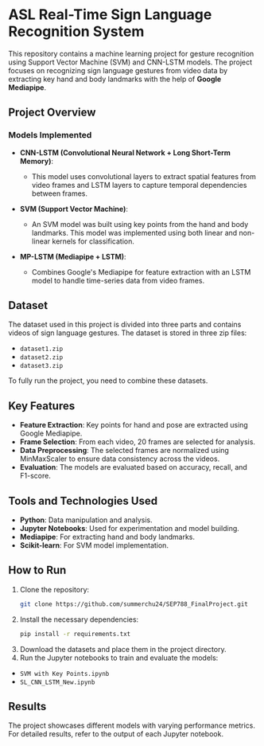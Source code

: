 # ASL Real-Time Sign Language Recognition System

This repository contains a machine learning project for gesture recognition using Support Vector Machine (SVM) and CNN-LSTM models. The project focuses on recognizing sign language gestures from video data by extracting key hand and body landmarks with the help of **Google Mediapipe**.

## Project Overview

### Models Implemented

- **CNN-LSTM (Convolutional Neural Network + Long Short-Term Memory)**:
  - This model uses convolutional layers to extract spatial features from video frames and LSTM layers to capture temporal dependencies between frames.

- **SVM (Support Vector Machine)**:
  - An SVM model was built using key points from the hand and body landmarks. This model was implemented using both linear and non-linear kernels for classification.

- **MP-LSTM (Mediapipe + LSTM)**:
  - Combines Google's Mediapipe for feature extraction with an LSTM model to handle time-series data from video frames.

## Dataset
The dataset used in this project is divided into three parts and contains videos of sign language gestures. The dataset is stored in three zip files:

- `dataset1.zip`
- `dataset2.zip`
- `dataset3.zip`

To fully run the project, you need to combine these datasets.

## Key Features
- **Feature Extraction**: Key points for hand and pose are extracted using Google Mediapipe.
- **Frame Selection**: From each video, 20 frames are selected for analysis.
- **Data Preprocessing**: The selected frames are normalized using MinMaxScaler to ensure data consistency across the videos.
- **Evaluation**: The models are evaluated based on accuracy, recall, and F1-score.

## Tools and Technologies Used
- **Python**: Data manipulation and analysis.
- **Jupyter Notebooks**: Used for experimentation and model building.
- **Mediapipe**: For extracting hand and body landmarks.
- **Scikit-learn**: For SVM model implementation.

## How to Run
1. Clone the repository:
   ```bash
   git clone https://github.com/summerchu24/SEP788_FinalProject.git
2. Install the necessary dependencies:
   ```bash
   pip install -r requirements.txt
3. Download the datasets and place them in the project directory.
4. Run the Jupyter notebooks to train and evaluate the models:
  - `SVM with Key Points.ipynb`
  - `SL_CNN_LSTM_New.ipynb`

## Results
The project showcases different models with varying performance metrics. For detailed results, refer to the output of each Jupyter notebook.
